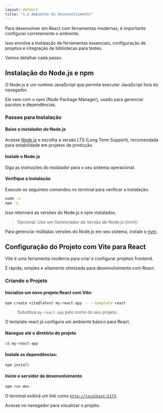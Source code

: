 ```yaml
---
layout: default
title: "1.2 Ambiente de Desenvolvimento"
---
```


Para desenvolver em React com ferramentas modernas, é importante configurar corretamente o ambiente.

Isso envolve a instalação de ferramentas essenciais, configuração de projetos e integração de bibliotecas para testes.

Vamos detalhar cada passo.

## Instalação do Node.js e npm

O Node.js é um runtime JavaScript que permite executar JavaScript fora do navegador.

Ele vem com o npm (Node Package Manager), usado para gerenciar pacotes e dependências.

### Passos para Instalação

#### Baixe o instalador do Node.js

Acesse [Node.js](https://nodejs.org/pt) e escolha a versão LTS (Long Term Support), recomendada para estabilidade em projetos de produção.

#### Instale o Node.js

Siga as instruções do instalador para o seu sistema operacional.

#### Verifique a instalação

Execute os seguintes comandos no terminal para verificar a instalação:

```bash
node -v
npm -v
```

Isso retornará as versões do Node.js e npm instalados.

> Opcional: Use um Gerenciador de Versão de Node.js (nvm):

Para gerenciar múltiplas versões do Node.js em seu sistema, instale o [nvm](https://github.com/nvm-sh/nvm).

## Configuração do Projeto com Vite para React

Vite é uma ferramenta moderna para criar e configurar projetos frontend.

É rápida, simples e altamente otimizada para desenvolvimento com React.

### Criando o Projeto

#### Inicialize um novo projeto React com Vite:

```bash
npm create vite@latest my-react-app -- --template react
```

> Substitua `my-react-app` pelo nome do seu projeto.

O template react já configura um ambiente básico para React.

#### Navegue até o diretório do projeto

```bash
cd my-react-app
```

#### Instale as dependências:

```bash
npm install
```

#### Inicie o servidor de desenvolvimento

```bash
npm run dev
```

O terminal exibirá um link como [`http://localhost:5173`](http://localhost:5173).

Acesse no navegador para visualizar o projeto.
